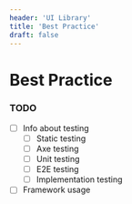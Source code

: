 ```yaml
---
header: 'UI Library'
title: 'Best Practice'
draft: false
---
```


# Best Practice

### TODO

- [ ] Info about testing
  - [ ] Static testing
  - [ ] Axe testing
  - [ ] Unit testing
  - [ ] E2E testing
  - [ ] Implementation testing
- [ ] Framework usage
